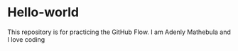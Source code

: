 # Hello-world
This repository is for practicing the GitHub Flow.
I am Adenly Mathebula and I love coding
